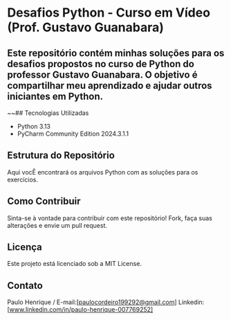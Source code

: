  # Desafios Python - Curso em Vídeo (Prof. Gustavo Guanabara)

__Este repositório contém minhas soluções para os desafios propostos no curso de Python do professor Gustavo Guanabara. O objetivo é compartilhar meu aprendizado e ajudar outros iniciantes em Python.__
---

~~## Tecnologias Utilizadas

* Python 3.13
* PyCharm Community Edition 2024.3.1.1

## Estrutura do Repositório
Aqui vocÊ encontrará os arquivos Python com as soluções para os exercícios.

## Como Contribuir
Sinta-se à vontade para contribuir com este repositório! Fork, faça suas alterações e envie um pull request.

## Licença
Este projeto está licenciado sob a MIT License.

## Contato
Paulo Henrique / 
E-mail:[paulocordeiro199292@gmail.com] Linkedin: [www.linkedin.com/in/paulo-henrique-007769252]
